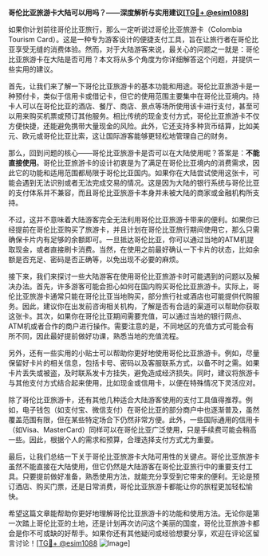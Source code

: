 **哥伦比亚旅游卡大陆可以用吗？——深度解析与实用建议[[TG💪+ @esim1088](https://t.me/s/esim1088)]**

如果你计划前往哥伦比亚旅行，那么一定听说过哥伦比亚旅游卡（Colombia Tourism Card）。这是一种专为游客设计的便捷支付工具，旨在让旅行者在哥伦比亚享受无缝的消费体验。然而，对于大陆游客来说，最关心的问题之一就是：哥伦比亚旅游卡在大陆是否可用？本文将从多个角度为你详细解答这个问题，并提供一些实用的建议。

首先，让我们来了解一下哥伦比亚旅游卡的基本功能和用途。哥伦比亚旅游卡是一种预付卡，类似于信用卡或借记卡，但它的使用范围主要集中在哥伦比亚境内。持卡人可以在哥伦比亚的酒店、餐厅、商店、景点等场所使用该卡进行支付，甚至可以用来购买机票或预订其他服务。相比传统的现金支付方式，哥伦比亚旅游卡不仅方便快捷，还能避免携带大量现金的风险。此外，它还支持多种货币结算，比如美元、欧元或哥伦比亚比索，这让国际游客能够更轻松地管理自己的财务。

那么，回到问题的核心——哥伦比亚旅游卡是否可以在大陆使用呢？答案是：**不能直接使用**。哥伦比亚旅游卡的设计初衷是为了满足在哥伦比亚境内的消费需求，因此它的功能和适用范围都局限于哥伦比亚国内。如果你在大陆尝试使用这张卡，可能会遇到无法识别或者无法完成交易的情况。这是因为大陆的银行系统与哥伦比亚的支付体系并不兼容，而且哥伦比亚旅游卡本身并未被大陆的商家或金融机构所支持。

不过，这并不意味着大陆游客完全无法利用哥伦比亚旅游卡带来的便利。如果你已经提前在哥伦比亚购买了旅游卡，并且计划在哥伦比亚旅行期间使用它，那么只需确保卡片内有足够的余额即可。一旦抵达哥伦比亚，你可以通过当地的ATM机提取现金，或者直接刷卡消费。当然，在使用之前最好确认一下卡片的状态，比如余额是否充足、密码是否正确等，以免出现不必要的麻烦。

接下来，我们来探讨一些大陆游客在使用哥伦比亚旅游卡时可能遇到的问题以及解决办法。首先，许多游客可能会担心如何在国内购买哥伦比亚旅游卡。实际上，哥伦比亚旅游卡通常只能在哥伦比亚当地购买，部分旅行社或酒店也可能提供代购服务。因此，建议你在出发前咨询相关机构，了解是否有合适的渠道可以帮助你获取这张卡。其次，如果你在哥伦比亚期间需要充值，可以通过当地的银行网点、ATM机或者合作的商户进行操作。需要注意的是，不同地区的充值方式可能会有所不同，因此最好提前做好功课，熟悉当地的充值流程。

另外，还有一些实用的小贴士可以帮助你更好地使用哥伦比亚旅游卡。例如，尽量保留好卡片的相关信息，包括卡号、密码以及客服联系方式，以备不时之需。如果卡片丢失或被盗，及时联系发卡方挂失，避免造成经济损失。同时，建议将旅游卡与其他支付方式结合起来使用，比如现金或信用卡，以便在特殊情况下灵活应对。

除了哥伦比亚旅游卡，还有其他几种适合大陆游客使用的支付工具值得推荐。例如，电子钱包（如支付宝、微信支付）在哥伦比亚的部分商户中也逐渐普及，虽然覆盖范围有限，但在某些特定场合下仍然非常方便。此外，一些国际通用的信用卡（如Visa、MasterCard）同样可以在哥伦比亚广泛使用，只是手续费可能会稍高一些。因此，根据个人的需求和预算，合理选择支付方式尤为重要。

最后，让我们总结一下关于哥伦比亚旅游卡大陆可用性的关键点。哥伦比亚旅游卡虽然不能直接在大陆使用，但它仍然是大陆游客在哥伦比亚旅行中的重要支付工具。只要提前做好准备，熟悉使用方法，就能充分享受到它带来的便利。无论是预订酒店、购买门票，还是日常消费，哥伦比亚旅游卡都能让你的旅程更加轻松愉快。

希望这篇文章能帮助你更好地理解哥伦比亚旅游卡的功能和使用方法。无论你是第一次踏上哥伦比亚的土地，还是计划再次访问这个美丽的国度，哥伦比亚旅游卡都会是你不可或缺的好帮手。如果你还有其他疑问或经验想要分享，欢迎在评论区留言讨论！[[TG💪+ @esim1088](https://t.me/s/esim1088) ![Image](https://i.postimg.cc/4NQfJmqS/Snipaste-2025-05-13-00-14-12.png)]